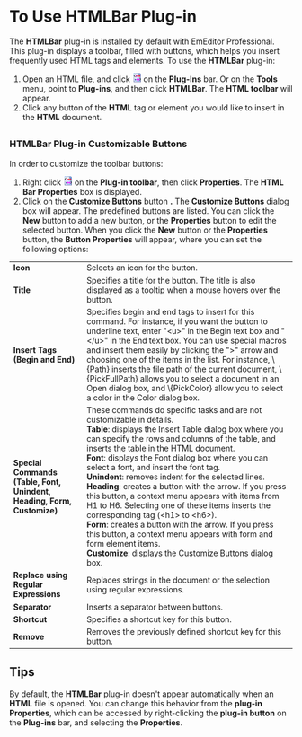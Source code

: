 # To Use HTMLBar Plug-in

The **HTMLBar** plug-in is installed by default with EmEditor Professional. This plug-in displays a toolbar, filled with buttons, which helps you insert frequently used HTML tags and elements. To use the **HTMLBar** plug-in:

1. Open an HTML file, and click ![](../../images/htmlbar.png) on the **Plug-Ins** bar. Or on the **Tools** menu, point to **Plug-ins**, and then click **HTMLBar**. The
**HTML toolbar** will appear.
2. Click any button of the **HTML** tag or element you would like to insert in the **HTML** document.

## 

### HTMLBar Plug-in Customizable Buttons

In order to customize the toolbar buttons:

1. Right click ![](../../images/htmlbar.png) on the **Plug-in toolbar**, then click **Properties**. The **HTML Bar Properties** box is displayed.
2. Click on the **Customize Buttons** button **.**
The **Customize Buttons** dialog box will appear. The predefined buttons are listed. You can click the **New** button to add a new button, or the **Properties** button to edit the selected button.
When you click the **New** button or the **Properties** button, the **Button Properties** will appear, where you can set the following options:

|     |     |
| --- | --- |
| **Icon** | Selects an icon for the button. |
| **Title** | Specifies a title for the button. The title is also displayed as a tooltip when a mouse hovers over the button. |
| **Insert Tags (Begin and End)** | Specifies begin and end tags to insert for this command. For instance, if you want the button to underline text, enter "\<u\>" in the Begin text box and "\<\/u\>" in the End text box. You can use special macros and insert them easily by clicking the ">" arrow and choosing one of the items in the list. For instance, \\{Path} inserts the file path of the current document, \\{PickFullPath} allows you to select a document in an Open dialog box, and \\{PickColor} allow you to select a color in the Color dialog box. |
| **Special Commands (Table, Font, Unindent, Heading, Form, Customize)** | These commands do specific tasks and are not customizable in details.<br>**Table**: displays the Insert Table dialog box where you can specify the rows and columns of the table, and inserts the table in the HTML document.<br>**Font**: displays the Font dialog box where you can select a font, and insert the font tag.<br>**Unindent**: removes indent for the selected lines.<br>**Heading**: creates a button with the arrow. If you press this button, a context menu appears with items from H1 to H6. Selecting one of these items inserts the corresponding tag (\<h1\> to \<h6\>).<br>**Form**: creates a button with the arrow. If you press this button, a context menu appears with form and form element items.<br>**Customize**: displays the Customize Buttons dialog box. |
| **Replace using Regular Expressions** | Replaces strings in the document or the selection using regular expressions. |
| **Separator** | Inserts a separator between buttons. |
| **Shortcut** | Specifies a shortcut key for this button. |
| **Remove** | Removes the previously defined shortcut key for this button. |

## Tips

By default, the **HTMLBar** plug-in doesn't appear automatically when an **HTML** file is opened. You can change this behavior from the **plug-in Properties**, which can be accessed by right-clicking the **plug-in button** on the **Plug-ins** bar, and selecting the
**Properties**.
